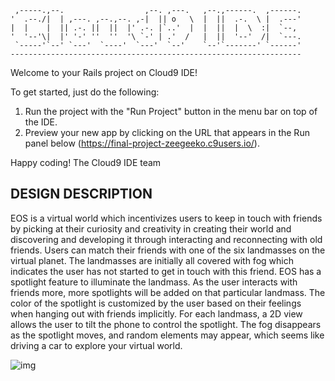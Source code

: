 
     ,-----.,--.                  ,--. ,---.   ,--.,------.  ,------.
    '  .--./|  | ,---. ,--.,--. ,-|  || o   \  |  ||  .-.  \ |  .---'
    |  |    |  || .-. ||  ||  |' .-. |`..'  |  |  ||  |  \  :|  `--, 
    '  '--'\|  |' '-' ''  ''  '\ `-' | .'  /   |  ||  '--'  /|  `---.
     `-----'`--' `---'  `----'  `---'  `--'    `--'`-------' `------'
    ----------------------------------------------------------------- 


Welcome to your Rails project on Cloud9 IDE!

To get started, just do the following:

1. Run the project with the "Run Project" button in the menu bar on top of the IDE.
2. Preview your new app by clicking on the URL that appears in the Run panel below (https://final-project-zeegeeko.c9users.io/).

Happy coding!
The Cloud9 IDE team


## DESIGN DESCRIPTION
EOS is a virtual world which incentivizes users to keep in touch with friends by picking at their curiosity and creativity in creating their world and discovering and developing it through interacting and reconnecting with old friends. Users can match their friends with one of the six landmasses on the virtual planet. The landmasses are initially all covered with fog which indicates the user has not started to get in touch with this friend. EOS has a spotlight feature to illuminate the landmass. As the user interacts with friends more, more spotlights will be added on that particular landmass. The color of the spotlight is customized by the user based on their feelings when hanging out with friends implicitly. For each landmass, a 2D view allows the user to tilt the phone to control the spotlight. The fog disappears as the spotlight moves, and random elements may appear, which seems like driving a car to explore your virtual world.

![img](/main_files/poster.png)

